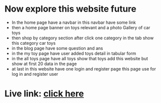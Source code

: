 # Now explore this website future 
* In the home page have a navbar in this navbar have some link 
* then a home page banner on toys relevant and a photo Gallery of car toys 
* then shop by category section after click one category in the tab show this category car toys 
* in the blog page have some question and ans 
* in the my toy page have user added toys detail in tabular form 
* in the all toys page have all toys show that toys add this website but show at first 20 data in the page
* at last in this website have one login and register page this page use for log in and register user
# Live link: [click here](h=thidkjdfhk)
